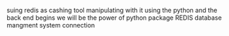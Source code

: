 suing redis as cashing tool manipulating with it using the python and the back end begins we will be the power of python 
package REDIS database mangment system connection 